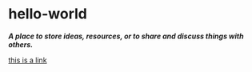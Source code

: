 # hello-world
***A place to store ideas, resources, or to share and discuss things with others.***

[this is a link](https://www.google.com)
